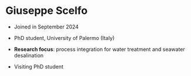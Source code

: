 # Giuseppe Scelfo 

* Joined in September 2024

* PhD student, University of Palermo (Italy)

* **Research focus**: process integration for water treatment and seawater desalination 

* Visiting PhD student 

